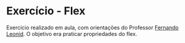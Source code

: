 # Exercício - Flex
Exercício realizado em aula, com orientações do Professor [Fernando Leonid](https://github.com/fernandoleonid). O objetivo era praticar propriedades do flex. 
